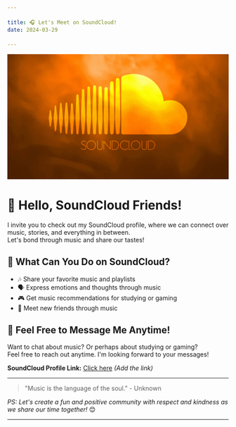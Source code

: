 ```yaml
---

title: 🎧 Let's Meet on SoundCloud!  
date: 2024-03-29  

---
```

![featured image](./featured.jpg)
# 👋 Hello, SoundCloud Friends!

I invite you to check out my SoundCloud profile, where we can connect over music, stories, and everything in between.  
Let's bond through music and share our tastes!

<!--more-->

## 🌟 What Can You Do on SoundCloud?

- 🎶 Share your favorite music and playlists  
- 🗣️ Express emotions and thoughts through music  
- 🎮 Get music recommendations for studying or gaming  
- 🤝 Meet new friends through music

## 💬 Feel Free to Message Me Anytime!

Want to chat about music? Or perhaps about studying or gaming?  
Feel free to reach out anytime. I'm looking forward to your messages!

**SoundCloud Profile Link:** [Click here](#) *(Add the link)*

---

> "Music is the language of the soul." - Unknown

<!--more-->

*PS: Let's create a fun and positive community with respect and kindness as we share our time together!* 😊

---
